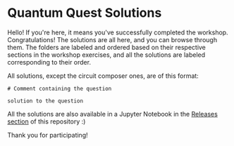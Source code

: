 # Quantum Quest Solutions

Hello! If you're here, it means you've successfully completed the workshop. Congratulations!
The solutions are all here, and you can browse through them. The folders are labeled and ordered based on their respective sections in the workshop exercises, and all the solutions are labeled corresponding to their order.

All solutions, except the circuit composer ones, are of this format:
```asciidoc
# Comment containing the question

solution to the question
```

All the solutions are also available in a Jupyter Notebook in the [Releases section](https://github.com/Gurutva-Club-VIT/Quantum-Quest-Solutions/releases/latest) of this repository :)

Thank you for participating!
